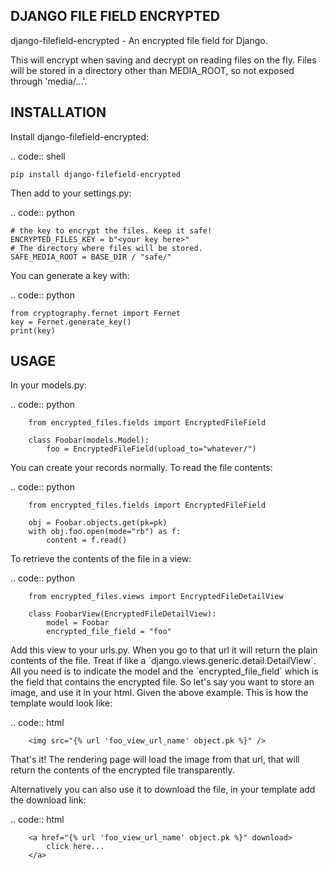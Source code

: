 DJANGO FILE FIELD ENCRYPTED
---------------------------

django-filefield-encrypted - An encrypted file field for Django.

This will encrypt when saving and decrypt on reading files on the fly.
Files will be stored in a directory other than MEDIA_ROOT, so not exposed through 'media/...'.


INSTALLATION
------------

Install django-filefield-encrypted:

.. code:: shell

    pip install django-filefield-encrypted

Then add to your settings.py:

.. code:: python

    # the key to encrypt the files. Keep it safe!
    ENCRYPTED_FILES_KEY = b"<your key here>"
    # The directory where files will be stored.
    SAFE_MEDIA_ROOT = BASE_DIR / "safe/"

You can generate a key with:

.. code:: python

    from cryptography.fernet import Fernet
    key = Fernet.generate_key()
    print(key)


USAGE
-----

In your models.py:


.. code:: python

        from encrypted_files.fields import EncryptedFileField

        class Foobar(models.Model):
            foo = EncryptedFileField(upload_to="whatever/")


You can create your records normally. To read the file contents:

.. code:: python

        from encrypted_files.fields import EncryptedFileField

        obj = Foobar.objects.get(pk=pk)
        with obj.foo.open(mode="rb") as f:
            content = f.read()


To retrieve the contents of the file in a view:

.. code:: python

        from encrypted_files.views import EncryptedFileDetailView

        class FoobarView(EncryptedFileDetailView):
            model = Foobar
            encrypted_file_field = "foo"


Add this view to your urls.py. When you go to that url it will return the plain contents of the file. Treat if like a ´django.views.generic.detail.DetailView´.
All you need is to indicate the model and the ´encrypted_file_field´ which is the field that contains the encrypted file.
So let's say you want to store an image, and use it in your html. Given the above example. This is how the template would look like:

.. code:: html

        <img src="{% url 'foo_view_url_name' object.pk %}" />

That's it! The rendering page will load the image from that url, that will return the contents of the encrypted file transparently.


Alternatively you can also use it to download the file, in your template add the download link:

.. code:: html

        <a href="{% url 'foo_view_url_name' object.pk %}" download>
            click here...
        </a>

